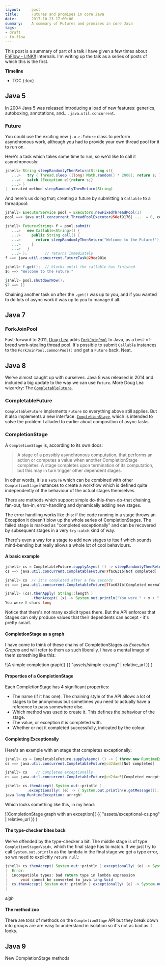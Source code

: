 ```yaml
---
layout:     post
title:      Futures and promises in core Java
date:       2017-10-23 17:00:00
summary:    A summary of Futures and promises in core Java
tags:
- draft
- fn-flow
---
```


This post is a summary of part of a talk I have given a few times about [FnFlow - LINK!!]() internals. I'm writing up the talk as a series of posts of which this is the first.


**Timeline**
* TOC
{:toc}

## Java 5

In 2004 Java 5 was released introducing a load of new features: generics, autoboxing, annotations, and.... `java.util.concurrent`.

### Future

You could use the exciting new `j.u.c.Future` class to perform asynchronous work, although you had to provide your own thread pool for it to run on.

Here's a task which takes some time to run, so we'd like to call it asynchronously:

```java
jshell> String sleepRandomlyThenReturn(String s){
   ...>   try { Thread.sleep ((long) Math.random() * 2000); return s; }
   ...>   catch (Exception e){return s;}
   ...> }
|  created method sleepRandomlyThenReturn(String)
```

And here's us doing that; creating a future by submitting a `Callable` to a threadpool:

```java
jshell> ExecutorService pool = Executors.newFixedThreadPool(1)
pool ==> java.util.concurrent.ThreadPoolExecutor@56ef9176[ ...  = 0, completed tasks = 0]

jshell> Future<String> f = pool.submit(
   ...>   new Callable<String>() {
   ...>     public String call() {
   ...>       return sleepRandomlyThenReturn("Welcome to the Future!");
   ...>     }
   ...>   }
   ...> );        // returns immediately
f ==> java.util.concurrent.FutureTask@29ca901e

jshell> f.get();  // blocks until the callable has finished
$6 ==> "Welcome to the Future!"

jshell> pool.shutdownNow();
$7 ==> []
```

Chaining another task on after the `.get()` was up to you, and if you wanted to do lots of async work it was up to you to manage it all.

## Java 7

### ForkJoinPool

Fast-forward to 2011, [Doug Lea](http://gee.cs.oswego.edu/dl/) adds [`ForkJoinPool`](https://docs.oracle.com/javase/9/docs/api/java/util/concurrent/ForkJoinPool.html) to Java, as a best-of-breed work-stealing thread pool. It's possible to submit `Callable` instances to the `ForkJoinPool.commonPool()` and get a `Future` back. Neat.

## Java 8

We've almost caught up with ourselves. Java 8 was released in 2014 and included a big update to the way we can use `Future`. More Doug Lea wizardry: The [`CompletableFuture`](http://download.java.net/java/jdk9/docs/api/java/util/concurrent/CompletableFuture.html).

### CompletableFuture

`CompletableFuture` implements `Future` so everything above still applies. But it also implements a new interface: [`CompletionStage`](https://docs.oracle.com/javase/9/docs/api/java/util/concurrent/CompletionStage.html), which is intended to solve the problem I alluded to earlier about composition of async tasks.

### CompletionStage

A `CompletionStage` is, according to its own docs:

> A stage of a possibly asynchronous computation, that performs an action or computes a value when another CompletionStage completes. A stage completes upon termination of its computation, but this may in turn trigger other dependent stages.

In other words, it is a `Future` which can be combined with other `CompletionStage` instances to create a workflow which is defined quite independently of the behaviour of the actual stages themselves.

There are methods which support simple do-this-then-do-that chaining, fan-out, fan-in, error-handling and dynamically adding new stages.

The error handling works like this: if the code running in a stage throws an Exception it doesn't blow up the whole series of CompletionStages. The failed stage is marked as "completed exceptionally" and can be recovered by subsequent stages in a very `try-catch` kind of way.

There's even a way for a stage to add new stages to itself which sounds mind-bending but really allows a whole lot of cool behaviours.

#### A basic example

```java
jshell> cs = CompletableFuture.supplyAsync( () -> sleepRandomlyThenReturn("Hi there") );
cs ==> java.util.concurrent.CompletableFuture@7fac631b[Not completed]

jshell> cs  // it's completed after a few seconds
cs ==> java.util.concurrent.CompletableFuture@7fac631b[Completed normally]

jshell> (cs).thenApply( String::length )
            .thenAccept( (x) -> System.out.println("You were " + x + " chars long") )
You were 8 chars long
```

Notice that there's not many explicit types there. But the API enforces that Stages can only produce values that their dependents can accept - it's pretty smart.

#### CompletionStage as a graph

I have come to think of these chains of CompletionStages as *Execution Graphs* and will refer to them as such liberally. I have a mental image of them something like this:

![A simple completion graph]( {{ "assets/simple-cs.png" | relative_url }} )

#### Properties of a CompletionStage

Each CompletionStage has 4 significant properties:

  * The name (if it has one). The chaining style of the API allows a lot of stages to be anonymous but sometimes you need to actually have a reference to pass somewhere else.
  * Which method was used to create it. This defines the behaviour of the stage.
  * The value, or exception it is completed with.
  * Whether or not it completed successfully, indicated by the colour.


#### Completing Exceptionally

Here's an example with an stage that completes exceptionally:

```java
jshell> cs = CompletableFuture.supplyAsync( () -> { throw new RuntimeException("arrrgh!"); } );
cs ==> java.util.concurrent.CompletableFuture@cd2dae5[Not completed]

jshell> cs    // Completed exceptionally
cs ==> java.util.concurrent.CompletableFuture@cd2dae5[Completed exceptionally]

jshell> cs.thenAccept( System.out::println )
          .exceptionally( (e) -> { System.out.println(e.getMessage()); return null; } )
java.lang.RuntimeException: arrrgh!

```

Which looks something like this, in my head:

![CompletionStage graph with an exception]( {{ "assets/exceptional-cs.png" | relative_url }} )

#### The type-checker bites back

We've offended by the type-checker a bit. The middle stage is of type `CompletionStage<Void>`, which the final stage has to match. If we just try to call `System.out.println` as the lambda in the final stage we get a type error, so we need to explicitly `return null`:

```java
jshell> cs.thenAccept( System.out::println ).exceptionally( (e) -> System.out.println(e.getMessage()) )
|  Error:
|  incompatible types: bad return type in lambda expression
|      void cannot be converted to java.lang.Void
|  cs.thenAccept( System.out::println ).exceptionally( (e) -> System.out.println(e.getMessage()) )
|   
```

*sigh*

#### The method zoo

There are *tons* of methods on the `CompletionStage` API but they break down into groups are are easy to understand in isolation so it's not as bad as it looks.

## Java 9

New CompletionStage methods
